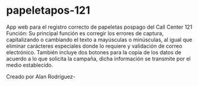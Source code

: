 # papeletapos-121
App web para el registro correcto de papeletas pospago del Call Center 121
Función:
Su principal función es corregir los errores de captura, capitalizando o cambiando el texto a mayúsculas o minúsculas, al igual que eliminar carácteres especiales donde lo requiere y validación de correo electrónico.
También incluye dos botones para la copia de los datos de acuerdo a lo que solicita la campaña, dicha información se transmite por el medio establecido.

Creado por Alan Rodríguez-
